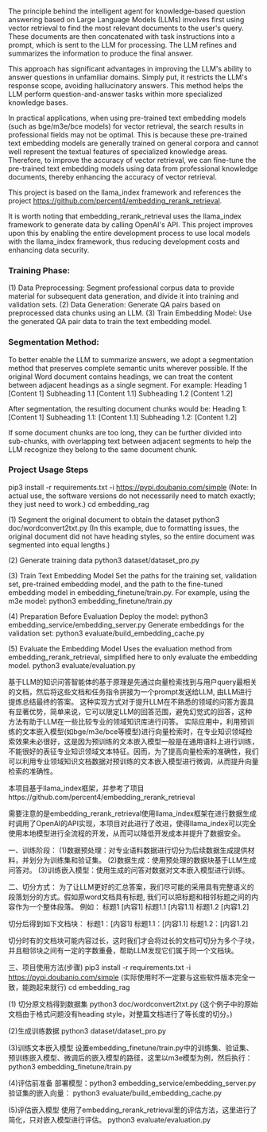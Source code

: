 ###
The principle behind the intelligent agent for knowledge-based question answering based on Large Language Models (LLMs) involves first using vector retrieval to find the most relevant documents to the user's query. These documents are then concatenated with task instructions into a prompt, which is sent to the LLM for processing. The LLM refines and summarizes the information to produce the final answer.

This approach has significant advantages in improving the LLM's ability to answer questions in unfamiliar domains. Simply put, it restricts the LLM's response scope, avoiding hallucinatory answers. This method helps the LLM perform question-and-answer tasks within more specialized knowledge bases.

In practical applications, when using pre-trained text embedding models (such as bge/m3e/bce models) for vector retrieval, the search results in professional fields may not be optimal. This is because these pre-trained text embedding models are generally trained on general corpora and cannot well represent the textual features of specialized knowledge areas. Therefore, to improve the accuracy of vector retrieval, we can fine-tune the pre-trained text embedding models using data from professional knowledge documents, thereby enhancing the accuracy of vector retrieval.

This project is based on the llama_index framework and references the project https://github.com/percent4/embedding_rerank_retrieval.

It is worth noting that embedding_rerank_retrieval uses the llama_index framework to generate data by calling OpenAI's API. This project improves upon this by enabling the entire development process to use local models with the llama_index framework, thus reducing development costs and enhancing data security.

### Training Phase:
(1) Data Preprocessing: Segment professional corpus data to provide material for subsequent data generation, and divide it into training and validation sets.
(2) Data Generation: Generate QA pairs based on preprocessed data chunks using an LLM.
(3) Train Embedding Model: Use the generated QA pair data to train the text embedding model.

### Segmentation Method:
To better enable the LLM to summarize answers, we adopt a segmentation method that preserves complete semantic units wherever possible. If the original Word document contains headings, we can treat the content between adjacent headings as a single segment.
For example:
Heading 1
[Content 1]
Subheading 1.1
[Content 1.1]
Subheading 1.2
[Content 1.2]

After segmentation, the resulting document chunks would be:
Heading 1: [Content 1]
Subheading 1.1: [Content 1.1]
Subheading 1.2: [Content 1.2]

If some document chunks are too long, they can be further divided into sub-chunks, with overlapping text between adjacent segments to help the LLM recognize they belong to the same document chunk.

### Project Usage Steps
pip3 install -r requirements.txt -i https://pypi.doubanio.com/simple (Note: In actual use, the software versions do not necessarily need to match exactly; they just need to work.)
cd embedding_rag

(1) Segment the original document to obtain the dataset
python3 doc/wordconvert2txt.py
(In this example, due to formatting issues, the original document did not have heading styles, so the entire document was segmented into equal lengths.)

(2) Generate training data
python3 dataset/dataset_pro.py

(3) Train Text Embedding Model
Set the paths for the training set, validation set, pre-trained embedding model, and the path to the fine-tuned embedding model in embedding_finetune/train.py. For example, using the m3e model:
python3 embedding_finetune/train.py

(4) Preparation Before Evaluation
Deploy the model: python3 embedding_service/embedding_server.py
Generate embeddings for the validation set:
python3 evaluate/build_embedding_cache.py

(5) Evaluate the Embedding Model
Uses the evaluation method from embedding_rerank_retrieval, simplified here to only evaluate the embedding model.
python3 evaluate/evaluation.py




基于LLM的知识问答智能体的基于原理是先通过向量检索找到与用户query最相关的文档，然后将这些文档和任务指令拼接为一个prompt发送给LLM, 由LLM进行提炼总结最终的答案。
这种实现方式对于提升LLM在不熟悉的领域的问答方面具有显著优势，简单来说，它可以限定LLM的回答范围，避免幻觉式的回答，这种方法有助于LLM在一些比较专业的领域知识库进行问答。
实际应用中，利用预训练的文本嵌入模型(如bge/m3e/bce等模型)进行向量检索时，在专业知识领域检索效果未必很好，这是因为预训练的文本嵌入模型一般是在通用语料上进行训练，不能很好的表征专业知识领域文本特征。因而，为了提高向量检索的准确性，我们可以利用专业领域知识文档数据对预训练的文本嵌入模型进行微调，从而提升向量检索的准确性。

本项目基于llama_index框架，并参考了项目https://github.com/percent4/embedding_rerank_retrieval

需要注意的是embedding_rerank_retrieval使用llama_index框架在进行数据生成时调用了OpenAI的API实现，本项目对此进行了改进，使得llama_index可以完全使用本地模型进行全流程的开发，从而可以降低开发成本并提升了数据安全。

一、训练阶段：
(1)数据预处理：对专业语料数据进行切分为后续数据生成提供材料，并划分为训练集和验证集。
(2)数据生成：使用预处理的数据块基于LLM生成问答对。
(3)训练嵌入模型：使用生成的问答对数据对文本嵌入模型进行训练。

二、切分方式：
为了让LLM更好的汇总答案，我们尽可能的采用具有完整语义的段落划分的方式。假如原word文档具有标题, 我们可以把标题和相邻标题之间的内容作为一个整体段落。
例如：
标题1
[内容1]
标题1.1
[内容1.1]
标题1.2
[内容1.2]

切分后得到如下文档块：
标题1：[内容1]
标题1.1：[内容1.1]
标题1.2：[内容1.2]

切分时有的文档块可能内容过长，这时我们才会将过长的文档可切分为多个子块，并且相邻块之间有一定的字数重叠，帮助LLM发现它们属于同一个文档块。

三、项目使用方法(步骤)
pip3 install -r requirements.txt -i https://pypi.doubanio.com/simple (实际使用时不一定要与这些软件版本完全一致，能跑起来就行)
cd embedding_rag

(1) 切分原文档得到数据集
python3 doc/wordconvert2txt.py
(这个例子中的原始文档由于格式问题没有heading style，对整篇文档进行了等长度的切分。)

(2)生成训练数据
python3 dataset/dataset_pro.py

(3)训练文本嵌入模型
设置embedding_finetune/train.py中的训练集、验证集、预训练嵌入模型、微调后的嵌入模型的路径，这里以m3e模型为例，然后执行：
python3 embedding_finetune/train.py

(4)评估前准备
部署模型：python3 embedding_service/embedding_server.py
验证集的嵌入向量：
python3 evaluate/build_embedding_cache.py

(5)评估嵌入模型
使用了embedding_rerank_retrieval里的评估方法，这里进行了简化，只对嵌入模型进行评估。
python3 evaluate/evaluation.py

